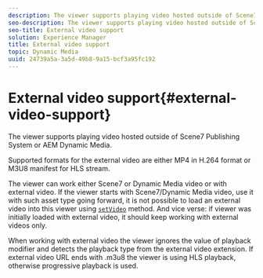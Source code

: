 ```yaml
---
description: The viewer supports playing video hosted outside of Scene7 Publishing System or AEM Dynamic Media.
seo-description: The viewer supports playing video hosted outside of Scene7 Publishing System or AEM Dynamic Media.
seo-title: External video support
solution: Experience Manager
title: External video support
topic: Dynamic Media
uuid: 24739a5a-3a5d-49b8-9a15-bcf3a95fc192
---
```


# External video support{#external-video-support}

The viewer supports playing video hosted outside of Scene7 Publishing System or AEM Dynamic Media.

 Supported formats for the external video are either MP4 in H.264 format or M3U8 manifest for HLS stream.

The viewer can work either Scene7 or Dynamic Media video or with external video. If the viewer starts with Scene7/Dynamic Media video, use it with such asset type going forward, it is not possible to load an external video into this viewer using [ `setVideo`](../../c-html5-s7-aem-asset-viewers/c-html5-video-reference/c-html5-video-viewer-20-javascriptapiref/r-html5-video-viewer-20-javascriptapiref-setvideo.md#reference-85d3422d6ce64a36ac74827120b5a17c) method. And vice verse: if viewer was initially loaded with external video, it should keep working with external videos only.

When working with external video the viewer ignores the value of playback modifier and detects the playback type from the external video extension. If external video URL ends with .m3u8 the viewer is using HLS playback, otherwise progressive playback is used. 
